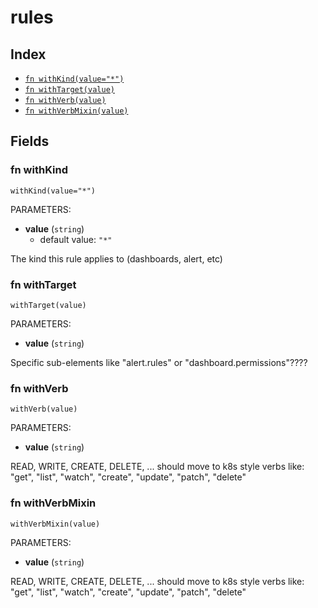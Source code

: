 # rules



## Index

* [`fn withKind(value="*")`](#fn-withkind)
* [`fn withTarget(value)`](#fn-withtarget)
* [`fn withVerb(value)`](#fn-withverb)
* [`fn withVerbMixin(value)`](#fn-withverbmixin)

## Fields

### fn withKind

```jsonnet
withKind(value="*")
```

PARAMETERS:

* **value** (`string`)
   - default value: `"*"`

The kind this rule applies to (dashboards, alert, etc)
### fn withTarget

```jsonnet
withTarget(value)
```

PARAMETERS:

* **value** (`string`)

Specific sub-elements like "alert.rules" or "dashboard.permissions"????
### fn withVerb

```jsonnet
withVerb(value)
```

PARAMETERS:

* **value** (`string`)

READ, WRITE, CREATE, DELETE, ...
should move to k8s style verbs like: "get", "list", "watch", "create", "update", "patch", "delete"
### fn withVerbMixin

```jsonnet
withVerbMixin(value)
```

PARAMETERS:

* **value** (`string`)

READ, WRITE, CREATE, DELETE, ...
should move to k8s style verbs like: "get", "list", "watch", "create", "update", "patch", "delete"